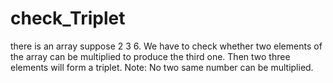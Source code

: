 # check_Triplet

there is an array suppose 2 3 6. We have to check whether two elements of the array can be multiplied to produce the third one. Then two three elements will form a triplet. 
Note: No two same number can be multiplied.
